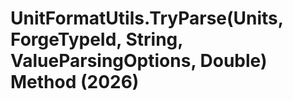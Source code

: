 # UnitFormatUtils.TryParse(Units, ForgeTypeId, String, ValueParsingOptions, Double) Method (2026)

﻿